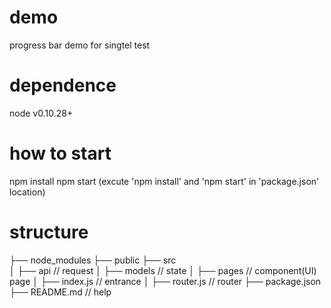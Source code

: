 # demo
progress bar demo for singtel test

# dependence
node v0.10.28+

# how to start
npm install
npm start
(excute 'npm install' and 'npm start' in 'package.json' location)

# structure
├── node_modules
├── public
├── src  
│ ├── api           // request
│ ├── models        // state
│ ├── pages         // component(UI) page
│ ├── index.js      // entrance
│ ├── router.js     // router
├── package.json
├── README.md       // help
